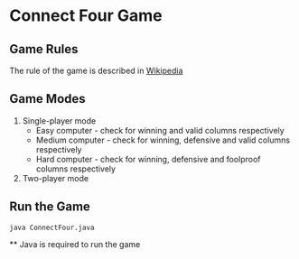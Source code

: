 # Connect Four Game

## Game Rules
The rule of the game is described in [Wikipedia](https://en.wikipedia.org/wiki/Connect_Four)

## Game Modes

1. Single-player mode
    - Easy computer - check for winning and valid columns respectively
    - Medium computer - check for winning, defensive and valid columns respectively
    - Hard computer - check for winning, defensive and foolproof columns respectively
2. Two-player mode

## Run the Game
```
java ConnectFour.java
```
** Java is required to run the game